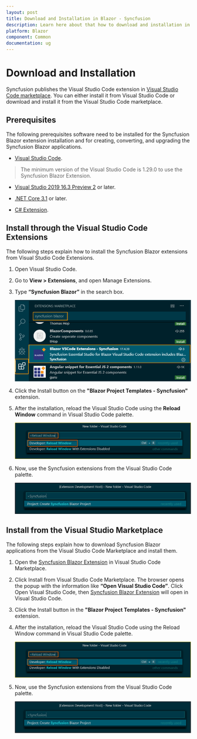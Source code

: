 ```yaml
---
layout: post
title: Download and Installation in Blazor - Syncfusion
description: Learn here about that how to download and installation in the Esssntial Syncfusion Blazor Components.
platform: Blazor
component: Common
documentation: ug
---
```


# Download and Installation

Syncfusion publishes the Visual Studio Code extension in [Visual Studio Code marketplace](https://marketplace.visualstudio.com/items?itemName=SyncfusionInc.Blazor-Extension). You can either install it from Visual Studio Code or download and install it from the Visual Studio Code marketplace.

## Prerequisites

The following prerequisites software need to be installed for the Syncfusion Blazor extension installation and for creating, converting, and upgrading the Syncfusion Blazor applications.

* [Visual Studio Code](https://code.visualstudio.com/download).

 > The minimum version of the Visual Studio Code is 1.29.0 to use the Syncfusion Blazor Extension.

* [Visual Studio 2019 16.3 Preview 2](https://visualstudio.microsoft.com/vs/) or later.

* [.NET Core 3.1](https://dotnet.microsoft.com/download/dotnet-core/3.1) or later.

* [C# Extension](https://marketplace.visualstudio.com/items?itemName=ms-vscode.csharp).

## Install through the Visual Studio Code Extensions

The following steps explain how to install the Syncfusion Blazor extensions from Visual Studio Code Extensions.

1. Open Visual Studio Code.

2. Go to **View > Extensions**, and open Manage Extensions.

3. Type **“Syncfusion Blazor”** in the search box.

     ![Extension](../images/Extension.png)

4. Click the Install button on the **"Blazor Project Templates - Syncfusion"** extension.

5. After the installation, reload the Visual Studio Code using the **Reload Window** command in Visual Studio Code palette.

     ![Reload-Window](../images/Reload-Window.png)

6. Now, use the Syncfusion extensions from the Visual Studio Code palette.

     ![CreateProjectPalette](../images/CreateProjectPalette.png)

## Install from the Visual Studio Marketplace

The following steps explain how to download Syncfusion Blazor applications from the Visual Studio Code Marketplace and install them.

1. Open the [Syncfusion Blazor Extension](https://marketplace.visualstudio.com/items?itemName=SyncfusionInc.Blazor-VSCode-Extensions) in Visual Studio Code Marketplace.

2. Click Install from Visual Studio Code Marketplace. The browser opens the popup with the information like **“Open Visual Studio Code”**. Click Open Visual Studio Code, then [Syncfusion Blazor Extension](https://marketplace.visualstudio.com/items?itemName=SyncfusionInc.Blazor-VSCode-Extensions) will open in Visual Studio Code.

3. Click the Install button in the **"Blazor Project Templates - Syncfusion"** extension.

4. After the installation, reload the Visual Studio Code using the Reload Window command in Visual Studio Code palette.

     ![Reload-Window](../images/Reload-Window.png)

5. Now, use the Syncfusion extensions from the Visual Studio Code palette.

     ![CreateProjectPalette](../images/CreateProjectPalette.png)